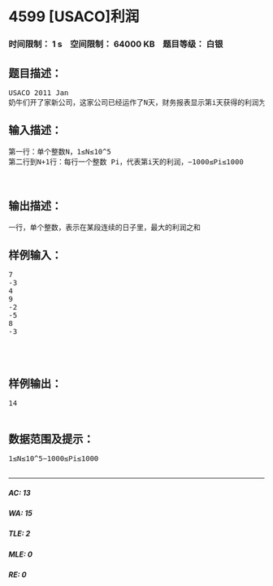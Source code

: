 # 4599 [USACO]利润   
### 时间限制： 1 s&nbsp;&nbsp;&nbsp;&nbsp;空间限制： 64000 KB&nbsp;&nbsp;&nbsp;&nbsp;题目等级： 白银  
## 题目描述：  

<pre>
USACO 2011 Jan  
奶牛们开了家新公司，这家公司已经运作了N天，财务报表显示第i天获得的利润为Pi，有些天的利润可能是个负数。约翰想给奶牛公司写个新闻报道，以吹嘘她们的业绩。于是他想知道，这家公司在哪一段连续的日子里，利润总和是最大的。
</pre>
  
  
## 输入描述：  

<pre>
第一行：单个整数N，1≤N≤10^5  
第二行到N+1行：每行一个整数 Pi，代表第i天的利润，−1000≤Pi≤1000  
  

</pre>
  
  
## 输出描述：  

<pre>
一行，单个整数，表示在某段连续的日子里，最大的利润之和
</pre>
  
  
## 样例输入：  

<pre>
7  
-3  
4  
9  
-2  
-5  
8  
-3  
  
  

</pre>
  
  
## 样例输出：  

<pre>
14  

</pre>
  
  
## 数据范围及提示：  

<pre>
1≤N≤10^5−1000≤Pi≤1000  

</pre>
  
  
***  

##### AC: 13  
##### WA: 15  
##### TLE: 2  
##### MLE: 0  
##### RE: 0  
